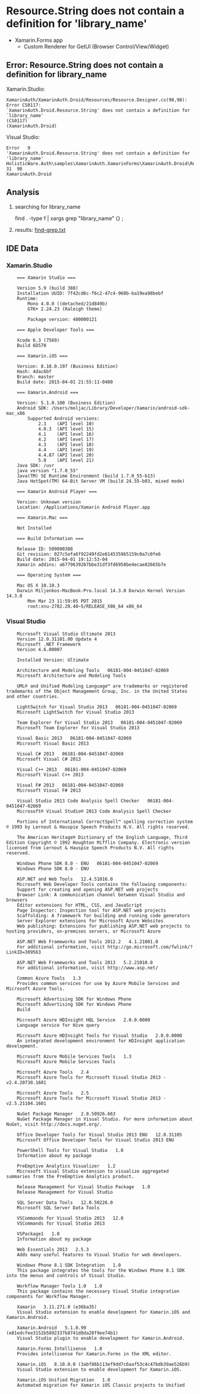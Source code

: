 # Resource.String does not contain a definition for 'library_name'

*	Xamarin.Forms app
	* Custom Renderer for GetUI (Browser Control/View/Widget)



## Error: Resource.String does not contain a definition for library_name


Xamarin.Studio:

	XamarinAuth/XamarinAuth.Droid/Resources/Resource.Designer.cs(98,98): 
	Error CS0117: 
	`XamarinAuth.Droid.Resource.String' does not contain a definition for `library_name' 
	(CS0117)
	(XamarinAuth.Droid)

Visual Studio:

    Error	9	
    'XamarinAuth.Droid.Resource.String' does not contain a definition for 'library_name'	
    HolisticWare.Auth\samples\XamarinAuth.XamarinForms\XamarinAuth.Droid\Resources\Resource.Designer.cs	31	98	
    XamarinAuth.Droid


## Analysis

1.	searching for library_name 			

	find . -type f | xargs grep "library_name" {} \;

2.	results: [find-grep.txt](find-grep.txt)		


## IDE Data

### Xamarin.Studio

		=== Xamarin Studio ===

		Version 5.9 (build 388)
		Installation UUID: 7f42cd6c-f6c2-47c4-960b-ba19ea98bebf
		Runtime:
			Mono 4.0.0 ((detached/21d849b)
			GTK+ 2.24.23 (Raleigh theme)

			Package version: 400000121

		=== Apple Developer Tools ===

		Xcode 6.3 (7569)
		Build 6D570

		=== Xamarin.iOS ===

		Version: 8.10.0.197 (Business Edition)
		Hash: 4dac6bf
		Branch: master
		Build date: 2015-04-01 21:55:11-0400

		=== Xamarin.Android ===

		Version: 5.1.0.100 (Business Edition)
		Android SDK: /Users/moljac/Library/Developer/Xamarin/android-sdk-mac_x86
			Supported Android versions:
				2.3    (API level 10)
				4.0.3  (API level 15)
				4.1    (API level 16)
				4.2    (API level 17)
				4.3    (API level 18)
				4.4    (API level 19)
				4.4.87 (API level 20)
				5.0    (API level 21)
		Java SDK: /usr
		java version "1.7.0_55"
		Java(TM) SE Runtime Environment (build 1.7.0_55-b13)
		Java HotSpot(TM) 64-Bit Server VM (build 24.55-b03, mixed mode)

		=== Xamarin Android Player ===

		Version: Unknown version
		Location: /Applications/Xamarin Android Player.app

		=== Xamarin.Mac ===

		Not Installed

		=== Build Information ===

		Release ID: 509000388
		Git revision: 027c5efa6f92249fd2e614535965159c0a7c0fe6
		Build date: 2015-04-01 19:12:53-04
		Xamarin addins: a6779639267bbe31df3fd6958be4ecae82665b7e

		=== Operating System ===

		Mac OS X 10.10.3
		Darwin Miljenkos-MacBook-Pro.local 14.3.0 Darwin Kernel Version 14.3.0
		    Mon Mar 23 11:59:05 PDT 2015
		    root:xnu-2782.20.48~5/RELEASE_X86_64 x86_64




### Visual Studio

		Microsoft Visual Studio Ultimate 2013
		Version 12.0.31101.00 Update 4
		Microsoft .NET Framework
		Version 4.6.00007

		Installed Version: Ultimate

		Architecture and Modeling Tools   06181-004-0451047-02069
		Microsoft Architecture and Modeling Tools
		    
		UML® and Unified Modeling Language™ are trademarks or registered trademarks of the Object Management Group, Inc. in the United States and other countries.

		LightSwitch for Visual Studio 2013   06181-004-0451047-02069
		Microsoft LightSwitch for Visual Studio 2013

		Team Explorer for Visual Studio 2013   06181-004-0451047-02069
		Microsoft Team Explorer for Visual Studio 2013

		Visual Basic 2013   06181-004-0451047-02069
		Microsoft Visual Basic 2013

		Visual C# 2013   06181-004-0451047-02069
		Microsoft Visual C# 2013

		Visual C++ 2013   06181-004-0451047-02069
		Microsoft Visual C++ 2013

		Visual F# 2013   06181-004-0451047-02069
		Microsoft Visual F# 2013

		Visual Studio 2013 Code Analysis Spell Checker   06181-004-0451047-02069
		Microsoft® Visual Studio® 2013 Code Analysis Spell Checker

		Portions of International CorrectSpell™ spelling correction system © 1993 by Lernout & Hauspie Speech Products N.V. All rights reserved.

		The American Heritage® Dictionary of the English Language, Third Edition Copyright © 1992 Houghton Mifflin Company. Electronic version licensed from Lernout & Hauspie Speech Products N.V. All rights reserved.

		Windows Phone SDK 8.0 - ENU   06181-004-0451047-02069
		Windows Phone SDK 8.0 - ENU

		ASP.NET and Web Tools   12.4.51016.0
		Microsoft Web Developer Tools contains the following components:
		Support for creating and opening ASP.NET web projects
		Browser Link: A communication channel between Visual Studio and browsers
		Editor extensions for HTML, CSS, and JavaScript
		Page Inspector: Inspection tool for ASP.NET web projects
		Scaffolding: A framework for building and running code generators
		Server Explorer extensions for Microsoft Azure Websites
		Web publishing: Extensions for publishing ASP.NET web projects to hosting providers, on-premises servers, or Microsoft Azure

		ASP.NET Web Frameworks and Tools 2012.2   4.1.21001.0
		For additional information, visit http://go.microsoft.com/fwlink/?LinkID=309563

		ASP.NET Web Frameworks and Tools 2013   5.2.21010.0
		For additional information, visit http://www.asp.net/

		Common Azure Tools   1.3
		Provides common services for use by Azure Mobile Services and Microsoft Azure Tools.

		Microsoft Advertising SDK for Windows Phone   
		Microsoft Advertising SDK for Windows Phone
		Build 

		Microsoft Azure HDInsight HQL Service   2.0.0.0000
		Language service for Hive query

		Microsoft Azure HDInsight Tools for Visual Studio   2.0.0.0000
		An integrated development environment for HDInsight application development.

		Microsoft Azure Mobile Services Tools   1.3
		Microsoft Azure Mobile Services Tools

		Microsoft Azure Tools   2.4
		Microsoft Azure Tools for Microsoft Visual Studio 2013 - v2.4.20730.1601

		Microsoft Azure Tools   2.5
		Microsoft Azure Tools for Microsoft Visual Studio 2013 - v2.5.21104.1601

		NuGet Package Manager   2.8.50926.663
		NuGet Package Manager in Visual Studio. For more information about NuGet, visit http://docs.nuget.org/.

		Office Developer Tools for Visual Studio 2013 ENU   12.0.31105
		Microsoft Office Developer Tools for Visual Studio 2013 ENU

		PowerShell Tools for Visual Studio   1.0
		Information about my package

		PreEmptive Analytics Visualizer   1.2
		Microsoft Visual Studio extension to visualize aggregated summaries from the PreEmptive Analytics product.

		Release Management for Visual Studio Package   1.0
		Release Management for Visual Studio

		SQL Server Data Tools   12.0.50226.0
		Microsoft SQL Server Data Tools

		VSCommands for Visual Studio 2013   12.0
		VSCommands for Visual Studio 2013

		VSPackage1   1.0
		Information about my package

		Web Essentials 2013   2.5.3
		Adds many useful features to Visual Studio for web developers.

		Windows Phone 8.1 SDK Integration   1.0
		This package integrates the tools for the Windows Phone 8.1 SDK into the menus and controls of Visual Studio.

		Workflow Manager Tools 1.0   1.0
		This package contains the necessary Visual Studio integration components for Workflow Manager.

		Xamarin   3.11.271.0 (e36ba35)
		Visual Studio extension to enable development for Xamarin.iOS and Xamarin.Android.

		Xamarin.Android   5.1.0.99 (e81edcfee3152b5892337b8741d8da28f9ee74b1)
		Visual Studio plugin to enable development for Xamarin.Android.

		Xamarin.Forms Intellisense   1.0
		Provides intellisense for Xamarin.Forms in the XML editor.

		Xamarin.iOS   8.10.0.0 (3abf86b113ef9dd7c6aaf53c4c47bdb39ae526b9)
		Visual Studio extension to enable development for Xamarin.iOS.

		Xamarin.iOS Unified Migration   1.0
		Automated migration for Xamarin iOS Classic projects to Unified